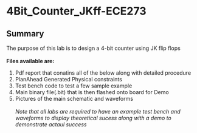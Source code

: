 # 4Bit_Counter_JKff-ECE273
## Summary
The purpose of this lab is to design a 4-bit counter using JK flip flops <br> <br>
**Files available are:**<br>
  1) Pdf report that conatins all of the below along with detailed procedure <br>
  2) PlanAhead Generated Physical constraints <br>
  3) Test bench code to test a few sample example <br>
  4) Main binary file(.bit) that is then flashed onto board for Demo <br>
  5) Pictures of the main schematic and waveforms <br> <br>
  _Note that all labs are required to have an example test bench and waveforms to display theoretical sucess along with a demo to demonstrate actaul success_
